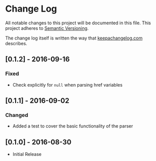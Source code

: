 # Change Log
All notable changes to this project will be documented in this file.
This project adheres to [Semantic Versioning](http://semver.org/).

The change log itself is written the way that [keepachangelog.com](http://keepachangelog.com/) describes.

## [0.1.2] - 2016-09-16
### Fixed
- Check explicitly for `null` when parsing href variables

## [0.1.1] - 2016-09-02
### Changed
- Added a test to cover the basic functionality of the parser

## [0.1.0] - 2016-08-30
- Initial Release
